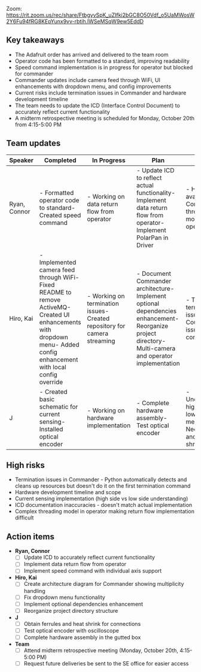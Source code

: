 Zoom: https://rit.zoom.us/rec/share/FtbgyvSpK_uZIfki2bGC8O50Vdf_o5UaMWosW2Y6Fu94fRG8KEpYunx9vv-rbtih.lWSeMSqW9ew5EddD
## Key takeaways

- The Adafruit order has arrived and delivered to the team room
- Operator code has been formatted to a standard, improving readability
- Speed command implementation is in progress for operator but blocked for commander
- Commander updates include camera feed through WiFi, UI enhancements with dropdown menu, and config improvements
- Current risks include termination issues in Commander and hardware development timeline
- The team needs to update the ICD (Interface Control Document) to accurately reflect current functionality
- A midterm retrospective meeting is scheduled for Monday, October 20th from 4:15-5:00 PM
## Team updates

| **Speaker**  |                                                                              **Completed**                                                                               |                             **In Progress**                              |                                                                        **Plan**                                                                        |                                   **Blockers**                                   |
|--------------|--------------------------------------------------------------------------------------------------------------------------------------------------------------------------|--------------------------------------------------------------------------|--------------------------------------------------------------------------------------------------------------------------------------------------------|----------------------------------------------------------------------------------|
| Ryan, Connor | - Formatted operator code to standard- Created speed command                                                                                                             | - Working on data return flow from operator                              | - Update ICD to reflect actual functionality- Implement data return flow from operator- Implement PolarPan in Driver                                   | - Hardware availability- Complex threading model in operator                     |
| Hiro, Kai    | - Implemented camera feed through WiFi- Fixed README to remove ActiveMQ- Created UI enhancements with dropdown menu- Added config enhancement with local config override | - Working on termination issues- Created repository for camera streaming | - Document Commander architecture- Implement optional dependencies enhancement- Reorganize project directory- Multi-camera and operator implementation | - Tkinter termination issues- Coupling issues with config system                 |
| J            | - Created basic schematic for current sensing- Installed optical encoder                                                                                                 | - Working on hardware implementation                                     | - Complete hardware assembly- Test optical encoder                                                                                                     | - Understanding high side vs low side measurement- Need ferrules and heat shrink |

## High risks

- Termination issues in Commander - Python automatically detects and cleans up resources but doesn't do it on the first termination command
- Hardware development timeline and scope
- Current sensing implementation (high side vs low side understanding)
- ICD documentation inaccuracies - doesn't match actual implementation
- Complex threading model in operator making return flow implementation difficult
## Action items

- **Ryan, Connor**
    - [ ] Update ICD to accurately reflect current functionality
    - [ ] Implement data return flow from operator
    - [ ] Implement speed command with individual axis support
- **Hiro, Kai**
    - [ ] Create architecture diagram for Commander showing multiplicity handling
    - [ ] Fix dropdown menu functionality
    - [ ] Implement optional dependencies enhancement
    - [ ] Reorganize project directory structure
- **J**
    - [ ] Obtain ferrules and heat shrink for connections
    - [ ] Test optical encoder with oscilloscope
    - [ ] Complete hardware assembly in the gutted box
- **Team**
    - [ ] Attend midterm retrospective meeting (Monday, October 20th, 4:15-5:00 PM)
    - [ ] Request future deliveries be sent to the SE office for easier access
